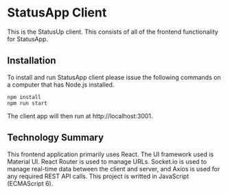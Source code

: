 # StatusApp Client
This is the StatusUp client. This consists of all of the frontend functionality for StatusApp. 
## Installation
To install and run StatusApp client please issue the following commands on a computer that has Node.js installed.
```
npm install
npm run start
```
The client app will then run at http://localhost:3001.
## Technology Summary
This frontend application primarily uses React. The UI framework used is Material UI. React Router is used to manage URLs. Socket.io is used to manage real-time data between the client and server, and Axios is used for any required REST API calls. This project is writted in JavaScript (ECMAScript 6).